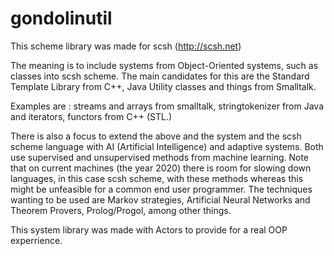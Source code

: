 # gondolinutil

This scheme library was made for scsh (http://scsh.net)

The meaning is to include systems from Object-Oriented systems, such as
classes into scsh scheme. The main candidates for this are the Standard
Template Library from C++, Java Utility classes and things from Smalltalk.

Examples are : streams and arrays from smalltalk, stringtokenizer from Java
and iterators, functors from C++ (STL.)

There is also a focus to extend the above and the system and the scsh scheme
language with AI (Artificial Intelligence) and adaptive systems. Both use
supervised and unsupervised methods from machine learning. Note that
on current machines (the year 2020) there is room for slowing down languages,
in this case scsh scheme, with these methods whereas this might be unfeasible
for a common end user programmer. 
The techniques wanting to be used are Markov strategies, Artificial Neural
Networks and Theorem Provers, Prolog/Progol, among other things.

This system library was made with Actors to provide for a real OOP experrience.
